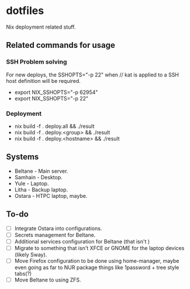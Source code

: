 # dotfiles

Nix deployment related stuff.

## Related commands for usage

### SSH Problem solving

For new deploys, the SSHOPTS="-p 22" when // kat is applied to a SSH host definition will be required.

* export NIX_SSHOPTS="-p 62954"
* export NIX_SSHOPTS="-p 22"

### Deployment

* nix build -f . deploy.all && ./result
* nix build -f . deploy.\<group\> && ./result
* nix build -f . deploy.\<hostname\> && ./result

## Systems

* Beltane - Main server.
* Samhain - Desktop.
* Yule - Laptop.
* Litha - Backup laptop.
* Ostara - HTPC laptop, maybe.

## To-do

- [ ] Integrate Ostara into configurations.
- [ ] Secrets management for Beltane.
- [ ] Additional services configuration for Beltane (that isn't )
- [ ] Migrate to something that isn't XFCE or GNOME for the laptop devices (likely Sway).
- [ ] Move Firefox configuration to be done using home-manager, maybe even going as far to NUR package things like 1password + tree style tabs(?)
- [ ] Move Beltane to using ZFS.